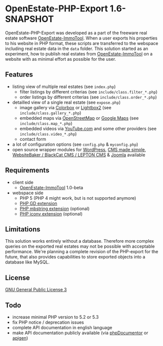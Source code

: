 OpenEstate-PHP-Export 1.6-SNAPSHOT
==================================

OpenEstate-PHP-Export was developed as a part of the freeware real estate
software [OpenEstate-ImmoTool](http://openestate.org/). When a user exports his
properties to his website in PHP format, these scripts are transferred to the
webspace including real estate data in the `data` folder. This solution started
as an experiment, how to publish real estates from
[OpenEstate-ImmoTool](http://openestate.org/) on a website with as minimal
effort as possible for the user.


Features
--------

-   listing view of multiple real estates (see `index.php`)
    -   filter listings by different criterias (see `include/class.filter_*.php`)
    -   order listings by different criterias (see `include/class.order_*.php`)
-   detailled view of a single real estate (see `expose.php`)
    -   image gallery via [Colorbox](http://www.jacklmoore.com/colorbox/) or [Lightbox2](http://www.lokeshdhakar.com/projects/lightbox2/) (see `include/class.gallery_*.php`)
    -   embedded maps via [OpenStreetMap](http://www.openstreetmap.org/) or [Google Maps](https://www.google.com/) (see `include/class.map_*.php`)
    -   embedded videos via [YouTube.com](http://www.youtube.com/) and some other providers (see `include/class.video_*.php`)
    -   contact form
-   a lot of configuration options (see `config.php` & `myconfig.php`)
-   open source wrapper modules for
    [WordPress](https://github.com/OpenEstate/OpenEstate-PHP-Wrapper-WordPress),
    [CMS made simple](https://github.com/OpenEstate/OpenEstate-PHP-Wrapper-CMSms),
    [WebsiteBaker / BlackCat CMS / LEPTON CMS](https://github.com/OpenEstate/OpenEstate-PHP-Wrapper-WebsiteBaker) &
    [Joomla](https://github.com/OpenEstate/OpenEstate-PHP-Wrapper-Joomla)
    available


Requirements
------------

-   client side
    -   [OpenEstate-ImmoTool](http://openestate.org/) 1.0-beta
-   webspace side
    -   PHP 5 (PHP 4 might work, but is not supported anymore)
    -   [PHP GD extension](http://www.php.net/manual/en/book.image.php)
    -   [PHP mbstring extension](http://www.php.net/manual/en/book.mbstring.php) (optional)
    -   [PHP iconv extension](http://de1.php.net/manual/en/book.iconv.php) (optional)


Limitations
-----------

This solution works entirely without a database. Therefore more complex queries
on the exported real estates may not be possible with acceptable performance.
We're planning a complete revision of the PHP-export for the future, that also
provides capabilities to store exported objects into a database like MySQL.


License
-------

[GNU General Public License 3](http://www.gnu.org/licenses/gpl-3.0-standalone.html)


Todo
----

-   increase minimal PHP version to 5.2 or 5.3
-   fix PHP notice / deprecation issues
-   complete API documentation in english language
-   make API documentation publicly available (via
    [phpDocumentor](http://www.phpdoc.org/) or [apigen](http://apigen.org/))
